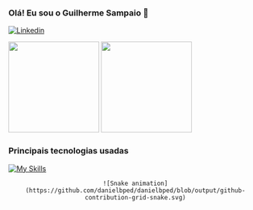 ### Olá! Eu sou o Guilherme Sampaio 👋

[![Linkedin](https://img.shields.io/badge/LinkedIn-0077B5?style=for-the-badge&logo=linkedin&logoColor=white)](https://www.linkedin.com/in/guilherme-samp/)

<div>
    <img height="180em" src="https://github-readme-stats.vercel.app/api?username=sampguilherme&show_icons=true&theme=transparent&include_all_commits=true&count_private=true">
    <img height="180em" src="https://github-readme-stats.vercel.app/api/top-langs?username=sampguilherme&layout=compact&langs_count=16&theme=transparent">
</div>

### Principais tecnologias usadas 

[![My Skills](https://skillicons.dev/icons?i=js,html,css,react,nodejs,typescript,sqlite,jest,express)](https://skillicons.dev)


<div align="center">

    ![Snake animation](https://github.com/danielbped/danielbped/blob/output/github-contribution-grid-snake.svg)
    
</div>

